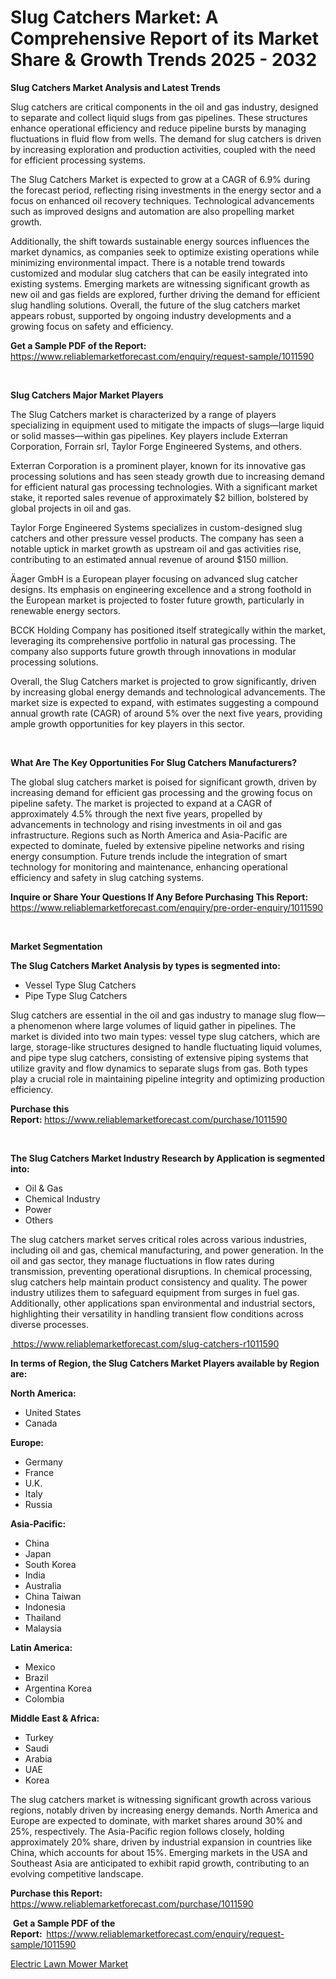 <p><h1>Slug Catchers Market: A Comprehensive Report of its Market Share & Growth Trends 2025 - 2032</h1></p><p><strong>Slug Catchers Market Analysis and Latest Trends</strong></p>
<p><p>Slug catchers are critical components in the oil and gas industry, designed to separate and collect liquid slugs from gas pipelines. These structures enhance operational efficiency and reduce pipeline bursts by managing fluctuations in fluid flow from wells. The demand for slug catchers is driven by increasing exploration and production activities, coupled with the need for efficient processing systems.</p><p>The Slug Catchers Market is expected to grow at a CAGR of 6.9% during the forecast period, reflecting rising investments in the energy sector and a focus on enhanced oil recovery techniques. Technological advancements such as improved designs and automation are also propelling market growth. </p><p>Additionally, the shift towards sustainable energy sources influences the market dynamics, as companies seek to optimize existing operations while minimizing environmental impact. There is a notable trend towards customized and modular slug catchers that can be easily integrated into existing systems. Emerging markets are witnessing significant growth as new oil and gas fields are explored, further driving the demand for efficient slug handling solutions. Overall, the future of the slug catchers market appears robust, supported by ongoing industry developments and a growing focus on safety and efficiency.</p></p>
<p><strong>Get a Sample PDF of the Report:&nbsp;</strong> <a href="https://www.reliablemarketforecast.com/enquiry/request-sample/1011590?utm_campaign=1170&utm_medium=2&utm_source=Github&utm_content=ia&utm_term=23022025&utm_id=slug-catchers">https://www.reliablemarketforecast.com/enquiry/request-sample/1011590</a></p>
<p>&nbsp;</p>
<p><strong>Slug Catchers Major Market Players</strong></p>
<p><p>The Slug Catchers market is characterized by a range of players specializing in equipment used to mitigate the impacts of slugs—large liquid or solid masses—within gas pipelines. Key players include Exterran Corporation, Forrain srl, Taylor Forge Engineered Systems, and others.</p><p>Exterran Corporation is a prominent player, known for its innovative gas processing solutions and has seen steady growth due to increasing demand for efficient natural gas processing technologies. With a significant market stake, it reported sales revenue of approximately $2 billion, bolstered by global projects in oil and gas.</p><p>Taylor Forge Engineered Systems specializes in custom-designed slug catchers and other pressure vessel products. The company has seen a notable uptick in market growth as upstream oil and gas activities rise, contributing to an estimated annual revenue of around $150 million.</p><p>Äager GmbH is a European player focusing on advanced slug catcher designs. Its emphasis on engineering excellence and a strong foothold in the European market is projected to foster future growth, particularly in renewable energy sectors.</p><p>BCCK Holding Company has positioned itself strategically within the market, leveraging its comprehensive portfolio in natural gas processing. The company also supports future growth through innovations in modular processing solutions.</p><p>Overall, the Slug Catchers market is projected to grow significantly, driven by increasing global energy demands and technological advancements. The market size is expected to expand, with estimates suggesting a compound annual growth rate (CAGR) of around 5% over the next five years, providing ample growth opportunities for key players in this sector.</p></p>
<p>&nbsp;</p>
<p><strong>What Are The Key Opportunities For Slug Catchers Manufacturers?</strong></p>
<p><p>The global slug catchers market is poised for significant growth, driven by increasing demand for efficient gas processing and the growing focus on pipeline safety. The market is projected to expand at a CAGR of approximately 4.5% through the next five years, propelled by advancements in technology and rising investments in oil and gas infrastructure. Regions such as North America and Asia-Pacific are expected to dominate, fueled by extensive pipeline networks and rising energy consumption. Future trends include the integration of smart technology for monitoring and maintenance, enhancing operational efficiency and safety in slug catching systems.</p></p>
<p><strong>Inquire or Share Your Questions If Any Before Purchasing This Report:</strong> <a href="https://www.reliablemarketforecast.com/enquiry/pre-order-enquiry/1011590?utm_campaign=1170&utm_medium=2&utm_source=Github&utm_content=ia&utm_term=23022025&utm_id=slug-catchers">https://www.reliablemarketforecast.com/enquiry/pre-order-enquiry/1011590</a></p>
<p>&nbsp;</p>
<p><strong>Market Segmentation</strong></p>
<p><strong>The Slug Catchers Market Analysis by types is segmented into:</strong></p>
<p><ul><li>Vessel Type Slug Catchers</li><li>Pipe Type Slug Catchers</li></ul></p>
<p><p>Slug catchers are essential in the oil and gas industry to manage slug flow—a phenomenon where large volumes of liquid gather in pipelines. The market is divided into two main types: vessel type slug catchers, which are large, storage-like structures designed to handle fluctuating liquid volumes, and pipe type slug catchers, consisting of extensive piping systems that utilize gravity and flow dynamics to separate slugs from gas. Both types play a crucial role in maintaining pipeline integrity and optimizing production efficiency.</p></p>
<p><strong>Purchase this Report:&nbsp;</strong><a href="https://www.reliablemarketforecast.com/purchase/1011590?utm_campaign=1170&utm_medium=2&utm_source=Github&utm_content=ia&utm_term=23022025&utm_id=slug-catchers">https://www.reliablemarketforecast.com/purchase/1011590</a></p>
<p>&nbsp;</p>
<p><strong>The Slug Catchers Market Industry Research by Application is segmented into:</strong></p>
<p><ul><li>Oil & Gas</li><li>Chemical Industry</li><li>Power</li><li>Others</li></ul></p>
<p><p>The slug catchers market serves critical roles across various industries, including oil and gas, chemical manufacturing, and power generation. In the oil and gas sector, they manage fluctuations in flow rates during transmission, preventing operational disruptions. In chemical processing, slug catchers help maintain product consistency and quality. The power industry utilizes them to safeguard equipment from surges in fuel gas. Additionally, other applications span environmental and industrial sectors, highlighting their versatility in handling transient flow conditions across diverse processes.</p></p>
<p><a href="https://www.reliablemarketforecast.com/slug-catchers-r1011590?utm_campaign=1170&utm_medium=2&utm_source=Github&utm_content=ia&utm_term=23022025&utm_id=slug-catchers">&nbsp;https://www.reliablemarketforecast.com/slug-catchers-r1011590</a></p>
<p><strong>In terms of Region, the Slug Catchers Market Players available by Region are:</strong></p>
<p>
    <p> <strong> North America: </strong>
        <ul>
            <li>United States</li>
            <li>Canada</li>
        </ul>
        </p> 
    <p> <strong> Europe: </strong>
        <ul>
            <li>Germany</li>
            <li>France</li>
            <li>U.K.</li>
            <li>Italy</li>
            <li>Russia</li>
        </ul>
        </p> 
    <p> <strong> Asia-Pacific: </strong>
        <ul>
            <li>China</li>
            <li>Japan</li>
            <li>South Korea</li>
            <li>India</li>
            <li>Australia</li>
            <li>China Taiwan</li>
            <li>Indonesia</li>
            <li>Thailand</li>
            <li>Malaysia</li>
        </ul>
        </p> 
    <p> <strong> Latin America: </strong>
        <ul>
            <li>Mexico</li>
            <li>Brazil</li>
            <li>Argentina Korea</li>
            <li>Colombia</li>
        </ul>
        </p> 
    <p> <strong> Middle East & Africa: </strong>
        <ul>
            <li>Turkey</li>
            <li>Saudi</li>
            <li>Arabia</li>
            <li>UAE</li>
            <li>Korea</li>
        </ul>
    </p>
    </p>
<p><p>The slug catchers market is witnessing significant growth across various regions, notably driven by increasing energy demands. North America and Europe are expected to dominate, with market shares around 30% and 25%, respectively. The Asia-Pacific region follows closely, holding approximately 20% share, driven by industrial expansion in countries like China, which accounts for about 15%. Emerging markets in the USA and Southeast Asia are anticipated to exhibit rapid growth, contributing to an evolving competitive landscape.</p></p>
<p><strong>Purchase this Report: </strong><a href="https://www.reliablemarketforecast.com/purchase/1011590?utm_campaign=1170&utm_medium=2&utm_source=Github&utm_content=ia&utm_term=23022025&utm_id=slug-catchers">https://www.reliablemarketforecast.com/purchase/1011590</a></p>
<p>&nbsp;<strong>Get a Sample PDF of the Report:&nbsp;&nbsp;</strong><a href="https://www.reliablemarketforecast.com/enquiry/request-sample/1011590?utm_campaign=1170&utm_medium=2&utm_source=Github&utm_content=ia&utm_term=23022025&utm_id=slug-catchers">https://www.reliablemarketforecast.com/enquiry/request-sample/1011590</a></p>
<p><strong></strong></p>
<p><p><a href="https://github.com/sofayahoo2023/Market-Research-Report-List-7/blob/main/electric-lawn-mower-market.md?utm_campaign=1170&utm_medium=2&utm_source=Github&utm_content=ia&utm_term=23022025&utm_id=slug-catchers">Electric Lawn Mower Market</a></p></p>
